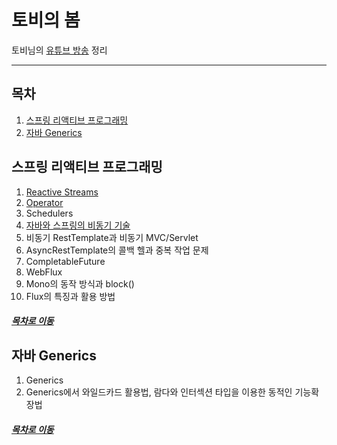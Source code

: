 토비의 봄
=====
토비님의 [유튜브 방송](https://www.youtube.com/channel/UCcqH2RV1-9ebRBhmN_uaSNg/videos) 정리
- - -
## 목차
1. [스프링 리액티브 프로그래밍](#스프링-리액티브-프로그래밍)
2. [자바 Generics](#자바-Generics)


## 스프링 리액티브 프로그래밍
1. [Reactive Streams](https://github.com/nara1030/study-toby_youtube/blob/master/docs/reactive_01.md)
2. [Operator](https://github.com/nara1030/study-toby_youtube/blob/master/docs/reactive_02.md)
3. Schedulers
4. [자바와 스프링의 비동기 기술](https://github.com/nara1030/study-toby_youtube/blob/master/docs/reactive_04.md)
5. 비동기 RestTemplate과 비동기 MVC/Servlet
6. AsyncRestTemplate의 콜백 헬과 중복 작업 문제
7. CompletableFuture
8. WebFlux
9. Mono의 동작 방식과 block()
10. Flux의 특징과 활용 방법

##### [목차로 이동](#목차)

## 자바 Generics
1. Generics
2. Generics에서 와일드카드 활용법, 람다와 인터섹션 타입을 이용한 동적인 기능확장법

##### [목차로 이동](#목차)
